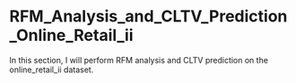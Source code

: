 # RFM_Analysis_and_CLTV_Prediction_Online_Retail_ii
In this section, I will perform RFM analysis and CLTV prediction on the online_retail_ii dataset.
